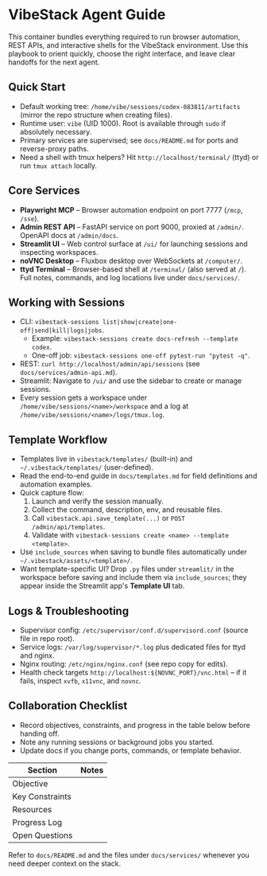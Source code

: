 # VibeStack Agent Guide

This container bundles everything required to run browser automation, REST APIs, and interactive shells for the VibeStack environment. Use this playbook to orient quickly, choose the right interface, and leave clear handoffs for the next agent.

## Quick Start
- Default working tree: `/home/vibe/sessions/codex-083811/artifacts` (mirror the repo structure when creating files).
- Runtime user: `vibe` (UID 1000). Root is available through `sudo` if absolutely necessary.
- Primary services are supervised; see `docs/README.md` for ports and reverse-proxy paths.
- Need a shell with tmux helpers? Hit `http://localhost/terminal/` (ttyd) or run `tmux attach` locally.

## Core Services
- **Playwright MCP** – Browser automation endpoint on port 7777 (`/mcp`, `/sse`).
- **Admin REST API** – FastAPI service on port 9000, proxied at `/admin/`. OpenAPI docs at `/admin/docs`.
- **Streamlit UI** – Web control surface at `/ui/` for launching sessions and inspecting workspaces.
- **noVNC Desktop** – Fluxbox desktop over WebSockets at `/computer/`.
- **ttyd Terminal** – Browser-based shell at `/terminal/` (also served at `/`).
Full notes, commands, and log locations live under `docs/services/`.

## Working with Sessions
- CLI: `vibestack-sessions list|show|create|one-off|send|kill|logs|jobs`.
  - Example: `vibestack-sessions create docs-refresh --template codex`.
  - One-off job: `vibestack-sessions one-off pytest-run "pytest -q"`.
- REST: `curl http://localhost/admin/api/sessions` (see `docs/services/admin-api.md`).
- Streamlit: Navigate to `/ui/` and use the sidebar to create or manage sessions.
- Every session gets a workspace under `/home/vibe/sessions/<name>/workspace` and a log at `/home/vibe/sessions/<name>/logs/tmux.log`.

## Template Workflow
- Templates live in `vibestack/templates/` (built-in) and `~/.vibestack/templates/` (user-defined).
- Read the end-to-end guide in `docs/templates.md` for field definitions and automation examples.
- Quick capture flow:
  1. Launch and verify the session manually.
  2. Collect the command, description, env, and reusable files.
  3. Call `vibestack.api.save_template(...)` or `POST /admin/api/templates`.
  4. Validate with `vibestack-sessions create <name> --template <template>`.
- Use `include_sources` when saving to bundle files automatically under `~/.vibestack/assets/<template>/`.
- Want template-specific UI? Drop `.py` files under `streamlit/` in the workspace before saving and include them via `include_sources`; they appear inside the Streamlit app's **Template UI** tab.

## Logs & Troubleshooting
- Supervisor config: `/etc/supervisor/conf.d/supervisord.conf` (source file in repo root).
- Service logs: `/var/log/supervisor/*.log` plus dedicated files for ttyd and nginx.
- Nginx routing: `/etc/nginx/nginx.conf` (see repo copy for edits).
- Health check targets `http://localhost:${NOVNC_PORT}/vnc.html` – if it fails, inspect `xvfb`, `x11vnc`, and `novnc`.

## Collaboration Checklist
- Record objectives, constraints, and progress in the table below before handing off.
- Note any running sessions or background jobs you started.
- Update docs if you change ports, commands, or template behavior.

| Section | Notes |
| --- | --- |
| Objective | |
| Key Constraints | |
| Resources | |
| Progress Log | |
| Open Questions | |

Refer to `docs/README.md` and the files under `docs/services/` whenever you need deeper context on the stack.
